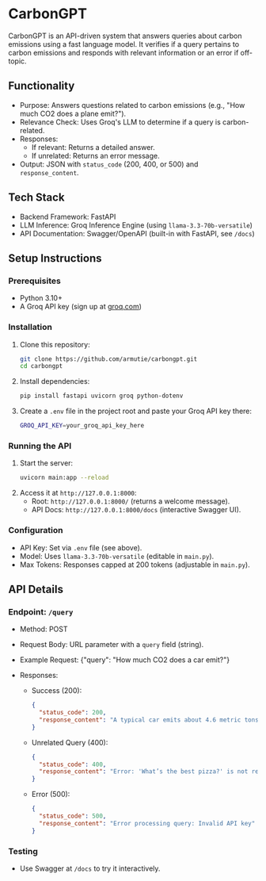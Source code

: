 # CarbonGPT

CarbonGPT is an API-driven system that answers queries about carbon emissions using a fast language model. It verifies if a query pertains to carbon emissions and responds with relevant information or an error if off-topic.

## Functionality

- Purpose: Answers questions related to carbon emissions (e.g., "How much CO2 does a plane emit?").
- Relevance Check: Uses Groq's LLM to determine if a query is carbon-related.
- Responses:
  - If relevant: Returns a detailed answer.
  - If unrelated: Returns an error message.
- Output: JSON with `status_code` (200, 400, or 500) and `response_content`.

## Tech Stack

- Backend Framework: FastAPI
- LLM Inference: Groq Inference Engine (using `llama-3.3-70b-versatile`)
- API Documentation: Swagger/OpenAPI (built-in with FastAPI, see `/docs`)

## Setup Instructions

### Prerequisites

- Python 3.10+
- A Groq API key (sign up at [groq.com](https://groq.com))

### Installation

1. Clone this repository:
   ```bash
   git clone https://github.com/armutie/carbongpt.git
   cd carbongpt
   ```
2. Install dependencies:
   ```bash
   pip install fastapi uvicorn groq python-dotenv
   ```
3. Create a `.env` file in the project root and paste your Groq API key there:
   ```bash
   GROQ_API_KEY=your_groq_api_key_here
   ```

### Running the API

1. Start the server:
   ```bash
   uvicorn main:app --reload
   ```
2. Access it at `http://127.0.0.1:8000`:
   - Root: `http://127.0.0.1:8000/` (returns a welcome message).
   - API Docs: `http://127.0.0.1:8000/docs` (interactive Swagger UI).

### Configuration

- API Key: Set via `.env` file (see above).
- Model: Uses `llama-3.3-70b-versatile` (editable in `main.py`).
- Max Tokens: Responses capped at 200 tokens (adjustable in `main.py`).

## API Details

### Endpoint: `/query`

- Method: POST
- Request Body: URL parameter with a `query` field (string).
- Example Request:
   {"query": "How much CO2 does a car emit?"}

- Responses:
  - Success (200):
    ```json
    {
      "status_code": 200,
      "response_content": "A typical car emits about 4.6 metric tons of CO2 per year."
    }
    ```
  - Unrelated Query (400):
    ```json
    {
      "status_code": 400,
      "response_content": "Error: 'What’s the best pizza?' is not related to carbon emissions."
    }
    ```
  - Error (500):
    ```json
    {
      "status_code": 500,
      "response_content": "Error processing query: Invalid API key"
    }
    ```

### Testing

- Use Swagger at `/docs` to try it interactively.

